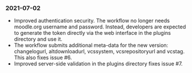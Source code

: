 ### 2021-07-02 ###

* Improved authentication security. The workflow no longer needs moodle.org username
  and password. Instead, developers are expected to generate the token directly via
  the web interface in the plugins directory and use it.
* The workflow submits additional meta-data for the new version: changelogurl,
  altdownloadurl, vcssystem, vcsrepositoryurl and vcstag. This also fixes issue #6.
* Improved server-side validation in the plugins directory fixes issue #7.

